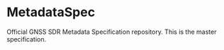 # MetadataSpec
Official GNSS SDR Metadata Specification repository.  This is the master specification.
